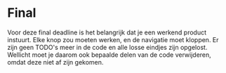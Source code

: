 # Final

Voor deze final deadline is het belangrijk dat je een werkend product instuurt. Elke knop zou moeten werken, en de navigatie moet kloppen. Er zijn geen TODO's meer in de code en alle losse eindjes zijn opgelost. Wellicht moet je daarom ook bepaalde delen van de code verwijderen, omdat deze niet af zijn gekomen.
